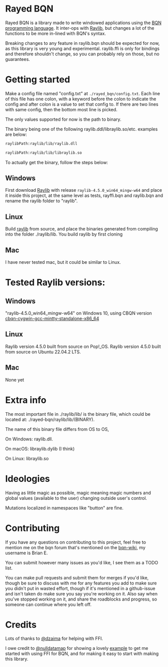 # Rayed BQN
Rayed BQN is a library made to write windowed applications using the [BQN programming language](https://mlochbaum.github.io/BQN/).
It inter-ops with [Raylib](https://github.com/raysan5/raylib), but changes a lot of the functions to be more in-lined with BQN's syntax.

Breaking changes to any feature in raylib.bqn should be expected for now, as this library is very young and experimental. 
raylib.ffi is only for bindings and therefore shouldn't change, so you can probably rely on those, but no guarantees.

# Getting started
Make a config file named "config.txt" at `./rayed_bqn/config.txt`. Each line of this file has one colon, with a keyword before the colon to indicate the config and after colon is a value to set that config to. If there are two lines with same config, then the bottom most line is picked.

The only values supported for now is the path to binary.

The binary being one of the following raylib.ddl/libraylib.so/etc.
examples are below:
```txt
raylibPath:raylib/lib/raylib.dll
```
```txt
raylibPath:raylib/lib/libraylib.so
```

To actually get the binary, follow the steps below:
## Windows
First download [Raylib](https://github.com/raysan5/raylib/releases/) with release `raylib-4.5.0_win64_mingw-w64` and place it inside this project, at the same level as tests, rayffi.bqn and raylib.bqn and rename the raylib folder to "raylib".

## Linux
Build [raylib](https://github.com/raysan5/raylib/) from source, and place the binaries generated from compiling into the folder ./raylib/lib.
You build raylib by first cloning 

## Mac
I have never tested mac, but it could be similar to Linux.


# Tested Raylib versions:

## Windows
  "raylib-4.5.0_win64_mingw-w64" on Windows 10, using CBQN version [cbqn-cygwin-gcc-mintty-standalone-x86_64](https://github.com/actalley/WinBQN/releases/tag/v0.0.8-alpha)
  
## Linux
  Raylib version 4.5.0 built from source on Pop!_OS.
  Raylib version 4.5.0 built from source on Ubuntu 22.04.2 LTS.
## Mac
  None yet

# Extra info
The most important file in ./raylib/lib/ is the binary file, which could be located at:
./rayed-bqn/raylib/lib/(BINARY).

The name of this binary file differs from OS to OS,

On Windows: raylib.dll.

On macOS: libraylib.dylib (I think)

On Linux: libraylib.so

# Ideologies
Having as little magic as possible, magic meaning magic numbers and global values (available to the user) changing outside user's control.

Mutations localized in namespaces like "button" are fine.

# Contributing
If you have any questions on contributing to this project, feel free to mention me on the bqn forum that's mentioned on the [bqn-wiki](https://mlochbaum.github.io/BQN/index.html#where-can-i-find-bqn-users), my username is Brian E.

You can submit however many issues as you'd like, I see them as a TODO list.

You can make pull requests and submit them for merges if you'd like, though be sure to discuss with me for any features you add to make sure you didn't put in wasted effort, though if it's mentioned in a github-issue and isn't taken do make sure you say you're working on it. Also say when you've stopped working on it, and share the roadblocks and progress, so someone can continue where you left off.   

# Credits
Lots of thanks to [@dzaima](https://github.com/dzaima) for helping with FFI.

I owe credit to [@nulldatamap](https://gist.github.com/nulldatamap) for showing a lovely [example](https://gist.github.com/nulldatamap/30b10389bf91d6f25bb262da9c9e9709) to get me started with using FFI for BQN, and for making it easy to start with making this library.

